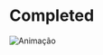 
# Completed



![Animação](https://user-images.githubusercontent.com/83568294/134258744-5643dceb-b4bb-4289-9354-c26719f8d153.gif)
